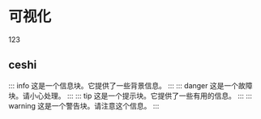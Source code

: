 # 可视化

123

## ceshi

::: info
这是一个信息块。它提供了一些背景信息。
:::
::: danger
这是一个故障块。请小心处理。
:::
::: tip
这是一个提示块。它提供了一些有用的信息。
:::
::: warning
这是一个警告块。请注意这个信息。
:::
